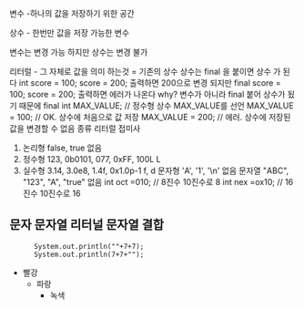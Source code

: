 변수 -하나의 값을 저장하기 위한 공간
<br/>

상수 - 한번만 값을 저장 가능한 변수
<br/>

변수는 변경 가능 하지만 상수는 변경 불가
<br/>

리터럴 - 그 자체로 값을 의미 하는것 = 기존의 상수
 상수는 final 을 붙이면 상수 가 된다
  int score = 100;
  score = 200;  출력하면 200으로 변경 되지만
  final score = 100;
  score = 200; 출력하면 에러가 나온다  why? 변수가 아니라 final 붙어 상수가 됬기 때문에
  final int MAX_VALUE; // 정수형 상수 MAX_VALUE를 선언
 MAX_VALUE = 100; // OK. 상수에 처음으로 값 저장
 MAX_VALUE = 200; // 에러. 상수에 저장된 값을 변경할 수 없음
 종류   리터럴     접미사   
1. 논리형    false, true                    없음
2. 정수형    123, 0b0101, 077, 0xFF, 100L   L
3. 실수형    3.14, 3.0e8, 1.4f, 0x1.0p-1    f, d
문자형    'A', '1', '\n'                 없음
문자열    "ABC", "123", "A", "true"      없음
int oct =010;  // 8진수  10진수로 8
int nex =ox10; // 16진수  10진수로 16
## 문자 문자열 리터널 문자열 결합
          
          System.out.println(""+7+7);
          System.out.println(7+7+"");
+ 빨강
  + 파랑 
    + 녹색



 
 
